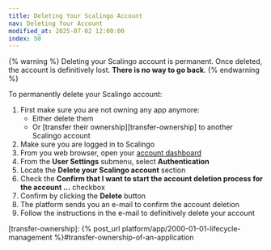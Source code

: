 ```yaml
---
title: Deleting Your Scalingo Account
nav: Deleting Your Account
modified_at: 2025-07-02 12:00:00
index: 50
---
```



{% warning %}
Deleting your Scalingo account is permanent. Once deleted, the account is
definitively lost. **There is no way to go back**.
{% endwarning %}

To permanently delete your Scalingo account:

1. First make sure you are not owning any app anymore:
   - Either delete them
   - Or [transfer their ownership][transfer-ownership] to another Scalingo
     account
2. Make sure you are logged in to Scalingo
3. From you web browser, open your [account dashboard][dashboard]
4. From the **User Settings** submenu, select **Authentication**
5. Locate the **Delete your Scalingo account** section
6. Check the **Confirm that I want to start the account deletion process for
   the account ...** checkbox
7. Confirm by clicking the **Delete** button
8. The platform sends you an e-mail to confirm the account deletion
9. Follow the instructions in the e-mail to definitively delete your account


[dashboard]: https://dashboard.scalingo.com/
[transfer-ownership]: {% post_url platform/app/2000-01-01-lifecycle-management %}#transfer-ownership-of-an-application
